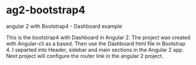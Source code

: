 # ag2-bootstrap4
angular 2 with Bootstrap4 - Dashboard example

This is the bootstrap4 with Dashboard in Angular 2.  The project was created with Angular-cli as a based.  Then use the Dashboard html
file in Bootstrap 4. I separted into Header, sidebar and main sections in the Angular 2 app.  
Next project will configure the router link in the angular 2 project.
